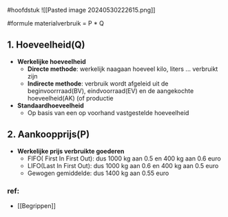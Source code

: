 #hoofdstuk 
![[Pasted image 20240530222615.png]]

#formule 
materialverbruik = P * Q

## 1. Hoeveelheid(Q) 
 - **Werkelijke hoeveelheid** 
	 - **Directe methode**: werkelijk naagaan hoeveel kilo, liters ... verbruikt zijn 
	 - **Indirecte methode**: verbruik wordt afgeleid uit de beginvoorrraad(BV), eindvoorraad(EV) en de aangekochte hoeveelheid(AK) (of productie 
- **Standaardhoeveelheid**
	- Op basis van een op voorhand vastgestelde hoeveelheid

## 2.  Aankoopprijs(P)
- **Werkelijke prijs verbruikte goederen** 
	- FIFO( First In First Out): dus 1000 kg aan 0.5 en 400 kg aan 0.6 euro 
	- LIFO(Last In First Out): dus 1000 kg aan 0.6 en 400 kg aan 0.5 euro 
	- Gewogen gemiddelde: dus 1400 kg aan 0.55 euro
### ref:
- [[Begrippen]]
